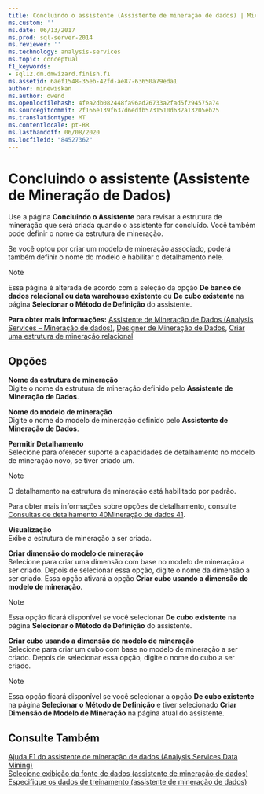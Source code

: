 ```yaml
---
title: Concluindo o assistente (Assistente de mineração de dados) | Microsoft Docs
ms.custom: ''
ms.date: 06/13/2017
ms.prod: sql-server-2014
ms.reviewer: ''
ms.technology: analysis-services
ms.topic: conceptual
f1_keywords:
- sql12.dm.dmwizard.finish.f1
ms.assetid: 6aef1548-35eb-42fd-ae87-63650a79eda1
author: minewiskan
ms.author: owend
ms.openlocfilehash: 4fea2db082448fa96ad26733a2fad5f294575a74
ms.sourcegitcommit: 2f166e139f637d6edfb5731510d632a13205eb25
ms.translationtype: MT
ms.contentlocale: pt-BR
ms.lasthandoff: 06/08/2020
ms.locfileid: "84527362"
---
```

# <a name="completing-the-wizard-data-mining-wizard"></a>Concluindo o assistente (Assistente de Mineração de Dados)
  Use a página **Concluindo o Assistente** para revisar a estrutura de mineração que será criada quando o assistente for concluído. Você também pode definir o nome da estrutura de mineração.  
  
 Se você optou por criar um modelo de mineração associado, poderá também definir o nome do modelo e habilitar o detalhamento nele.  
  
> [!NOTE]  
>  Essa página é alterada de acordo com a seleção da opção **De banco de dados relacional ou data warehouse existente** ou **De cubo existente** na página **Selecionar o Método de Definição** do assistente.  
  
 **Para obter mais informações:** [Assistente de Mineração de Dados &#40;Analysis Services – Mineração de dados&#41;](data-mining/data-mining-wizard-analysis-services-data-mining.md), [Designer de Mineração de Dados](data-mining/data-mining-designer.md), [Criar uma estrutura de mineração relacional](data-mining/create-a-relational-mining-structure.md)  
  
## <a name="options"></a>Opções  
 **Nome da estrutura de mineração**  
 Digite o nome da estrutura de mineração definido pelo **Assistente de Mineração de Dados**.  
  
 **Nome do modelo de mineração**  
 Digite o nome do modelo de mineração definido pelo **Assistente de Mineração de Dados**.  
  
 **Permitir Detalhamento**  
 Selecione para oferecer suporte a capacidades de detalhamento no modelo de mineração novo, se tiver criado um.  
  
> [!NOTE]  
>  O detalhamento na estrutura de mineração está habilitado por padrão.  
  
 Para obter mais informações sobre opções de detalhamento, consulte [Consultas de detalhamento  40Mineração de dados 41](data-mining/drillthrough-queries-data-mining.md).  
  
 **Visualização**  
 Exibe a estrutura de mineração a ser criada.  
  
 **Criar dimensão do modelo de mineração**  
 Selecione para criar uma dimensão com base no modelo de mineração a ser criado. Depois de selecionar essa opção, digite o nome da dimensão a ser criado. Essa opção ativará a opção **Criar cubo usando a dimensão do modelo de mineração**.  
  
> [!NOTE]  
>  Essa opção ficará disponível se você selecionar **De cubo existente** na página **Selecionar o Método de Definição** do assistente.  
  
 **Criar cubo usando a dimensão do modelo de mineração**  
 Selecione para criar um cubo com base no modelo de mineração a ser criado. Depois de selecionar essa opção, digite o nome do cubo a ser criado.  
  
> [!NOTE]  
>  Essa opção ficará disponível se você selecionar a opção **De cubo existente** na página **Selecionar o Método de Definição** e tiver selecionado **Criar Dimensão de Modelo de Mineração** na página atual do assistente.  
  
## <a name="see-also"></a>Consulte Também  
 [Ajuda F1 do assistente de mineração de dados &#40;Analysis Services Data Mining&#41;](data-mining-wizard-f1-help-analysis-services-data-mining.md)   
 [Selecione exibição da fonte de dados &#40;assistente de mineração de dados&#41;](select-data-source-view-data-mining-wizard.md)   
 [Especifique os dados de treinamento &#40;assistente de mineração de dados&#41;](specify-the-training-data-data-mining-wizard.md)  
  
  
